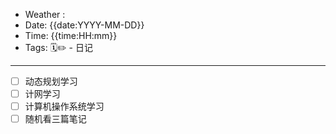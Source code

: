 - Weather : 
- Date: {{date:YYYY-MM-DD}}
- Time:  {{time:HH:mm}}
- Tags:  🗓✏ - 日记

---


- [ ] 动态规划学习
- [ ] 计网学习
- [ ] 计算机操作系统学习
- [ ] 随机看三篇笔记